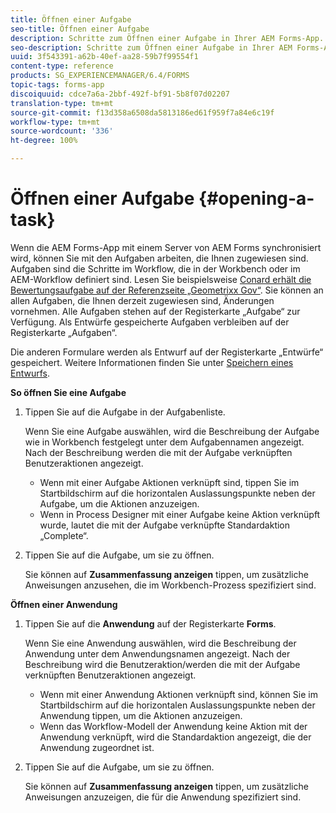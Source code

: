 ```yaml
---
title: Öffnen einer Aufgabe
seo-title: Öffnen einer Aufgabe
description: Schritte zum Öffnen einer Aufgabe in Ihrer AEM Forms-App.
seo-description: Schritte zum Öffnen einer Aufgabe in Ihrer AEM Forms-App.
uuid: 3f543391-a62b-40ef-aa28-59b7f99554f1
content-type: reference
products: SG_EXPERIENCEMANAGER/6.4/FORMS
topic-tags: forms-app
discoiquuid: cdce7a6a-2bbf-492f-bf91-5b8f07d02207
translation-type: tm+mt
source-git-commit: f13d358a6508da5813186ed61f959f7a84e6c19f
workflow-type: tm+mt
source-wordcount: '336'
ht-degree: 100%

---
```



# Öffnen einer Aufgabe {#opening-a-task}

Wenn die AEM Forms-App mit einem Server von AEM Forms synchronisiert wird, können Sie mit den Aufgaben arbeiten, die Ihnen zugewiesen sind. Aufgaben sind die Schritte im Workflow, die in der Workbench oder im AEM-Workflow definiert sind. Lesen Sie beispielsweise [ Conard erhält die Bewertungsaufgabe auf der Referenzseite „Geometrixx Gov“](/help/forms/using/gov-reference-site-walkthrough.md#conard-assessment-task). Sie können an allen Aufgaben, die Ihnen derzeit zugewiesen sind, Änderungen vornehmen. Alle Aufgaben stehen auf der Registerkarte „Aufgabe“ zur Verfügung. Als Entwürfe gespeicherte Aufgaben verbleiben auf der Registerkarte „Aufgaben“.

Die anderen Formulare werden als Entwurf auf der Registerkarte „Entwürfe“ gespeichert. Weitere Informationen finden Sie unter [Speichern eines Entwurfs](/help/forms/using/save-as-draft.md).

**So öffnen Sie eine Aufgabe**

1. Tippen Sie auf die Aufgabe in der Aufgabenliste.

   Wenn Sie eine Aufgabe auswählen, wird die Beschreibung der Aufgabe wie in Workbench festgelegt unter dem Aufgabennamen angezeigt. Nach der Beschreibung werden die mit der Aufgabe verknüpften Benutzeraktionen angezeigt.

   * Wenn mit einer Aufgabe Aktionen verknüpft sind, tippen Sie im Startbildschirm auf die horizontalen Auslassungspunkte neben der Aufgabe, um die Aktionen anzuzeigen.
   * Wenn in Process Designer mit einer Aufgabe keine Aktion verknüpft wurde, lautet die mit der Aufgabe verknüpfte Standardaktion „Complete“. 

1. Tippen Sie auf die Aufgabe, um sie zu öffnen.

   Sie können auf **Zusammenfassung anzeigen** tippen, um zusätzliche Anweisungen anzusehen, die im Workbench-Prozess spezifiziert sind.

**Öffnen einer Anwendung**

1. Tippen Sie auf die **Anwendung** auf der Registerkarte **Forms**.

   Wenn Sie eine Anwendung auswählen, wird die Beschreibung der Anwendung unter dem Anwendungsnamen angezeigt. Nach der Beschreibung wird die Benutzeraktion/werden die mit der Aufgabe verknüpften Benutzeraktionen angezeigt.

   * Wenn mit einer Anwendung Aktionen verknüpft sind, können Sie im Startbildschirm auf die horizontalen Auslassungspunkte neben der Anwendung tippen, um die Aktionen anzuzeigen.
   * Wenn das Workflow-Modell der Anwendung keine Aktion mit der Anwendung verknüpft, wird die Standardaktion angezeigt, die der Anwendung zugeordnet ist.

1. Tippen Sie auf die Aufgabe, um sie zu öffnen.

   Sie können auf **Zusammenfassung anzeigen** tippen, um zusätzliche Anweisungen anzuzeigen, die für die Anwendung spezifiziert sind.
